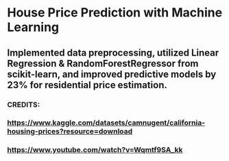 # House Price Prediction with Machine Learning

## Implemented data preprocessing, utilized Linear Regression & RandomForestRegressor from scikit-learn, and improved predictive models by 23% for residential price estimation. 

### CREDITS: 
### https://www.kaggle.com/datasets/camnugent/california-housing-prices?resource=download
### https://www.youtube.com/watch?v=Wqmtf9SA_kk
